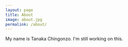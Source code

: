 ```yaml
---
layout: page
title: About
image: about.jpg
permalink: /about/
---
```


My name is Tanaka Chingonzo. I'm still working on this. 
